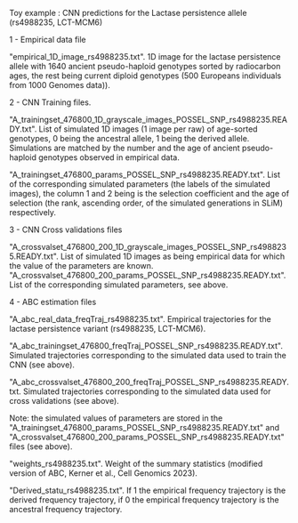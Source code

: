 Toy example : CNN predictions for the Lactase persistence allele (rs4988235, LCT-MCM6)  

1 - Empirical data file

  "empirical_1D_image_rs4988235.txt". 1D image for the lactase persistence allele with 1640 ancient pseudo-haploid genotypes sorted by radiocarbon ages, the rest being current diploid genotypes (500 Europeans individuals from 1000 Genomes data)). 

2 - CNN Training files.

"A_trainingset_476800_1D_grayscale_images_POSSEL_SNP_rs4988235.READY.txt". List of simulated 1D images (1 image per raw) of age-sorted genotypes, 0 being the ancestral allele, 1 being the derived allele. Simulations are matched by the number and the age of ancient pseudo-haploid genotypes observed in empirical data.

"A_trainingset_476800_params_POSSEL_SNP_rs4988235.READY.txt". List of the corresponding simulated parameters (the labels of the simulated images), the column 1 and 2 being is the selection coefficient and the age of selection (the rank, ascending order, of the simulated generations in SLiM) respectively.

3 - CNN Cross validations files

"A_crossvalset_476800_200_1D_grayscale_images_POSSEL_SNP_rs4988235.READY.txt". List of simulated 1D images as being empirical data for which the value of the parameters are known.
"A_crossvalset_476800_200_params_POSSEL_SNP_rs4988235.READY.txt". List of the corresponding simulated parameters, see above.


4 - ABC estimation files

"A_abc_real_data_freqTraj_rs4988235.txt". Empirical trajectories for the lactase persistence variant (rs4988235, LCT-MCM6).

"A_abc_trainingset_476800_freqTraj_POSSEL_SNP_rs4988235.READY.txt". Simulated trajectories corresponding to the simulated data used to train the CNN (see above).

"A_abc_crossvalset_476800_200_freqTraj_POSSEL_SNP_rs4988235.READY.txt. Simulated trajectories corresponding to the simulated data used for cross validations (see above).

Note: the simulated values of parameters are stored in the "A_trainingset_476800_params_POSSEL_SNP_rs4988235.READY.txt" and "A_crossvalset_476800_200_params_POSSEL_SNP_rs4988235.READY.txt" files (see above).

"weights_rs4988235.txt". Weight of the summary statistics (modified version of ABC, Kerner et al., Cell Genomics 2023).

"Derived_statu_rs4988235.txt". If 1 the empirical frequency trajectory is the derived frequency trajectory, if 0 the empirical frequency trajectory is the ancestral frequency trajectory.





